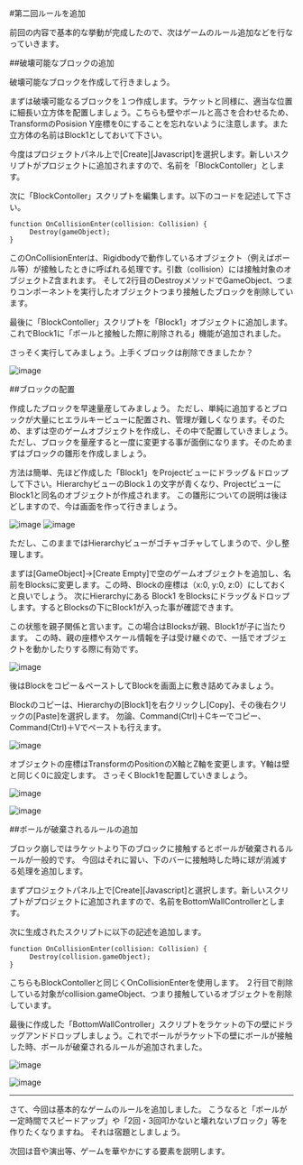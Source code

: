 

#第二回ルールを追加



前回の内容で基本的な挙動が完成したので、次はゲームのルール追加などを行なっていきます。


##破壊可能なブロックの追加


破壊可能なブロックを作成して行きましょう。


まずは破壊可能なるブロックを１つ作成します。ラケットと同様に、適当な位置に細長い立方体を配置しましょう。こちらも壁やボールと高さを合わせるため、TransformのPosision Y座標を0にすることを忘れないように注意します。また立方体の名前はBlock1としておいて下さい。


今度はプロジェクトパネル上で[Create][Javascript]を選択します。新しいスクリプトがプロジェクトに追加されますので、名前を「BlockContoller」とします。


次に「BlockContoller」スクリプトを編集します。以下のコードを記述して下さい。

```
function OnCollisionEnter(collision: Collision) {
     Destroy(gameObject);
}
```


このOnCollisionEnterは、Rigidbodyで動作しているオブジェクト（例えばボール等）が接触したときに呼ばれる処理です。引数（collision）には接触対象のオブジェクトZ含まれます。
そして2行目のDestroyメソッドでGameObject、つまりコンポーネントを実行したオブジェクトつまり接触したブロックを削除しています。


最後に「BlockContoller」スクリプトを「Block1」オブジェクトに追加します。
これでBlock1に「ボールと接触した際に削除される」機能が追加されました。


さっそく実行してみましょう。上手くブロックは削除できましたか？

![image](image1.png)




##ブロックの配置


作成したブロックを早速量産してみましょう。
ただし、単純に追加するとブロックが大量にヒエラルキービューに配置され、管理が難しくなります。そのため、まずは空のゲームオブジェクトを作成し、その中で配置していきましょう。
ただし、ブロックを量産すると一度に変更する事が面倒になります。そのためまずはブロックの雛形を作成しましょう。

方法は簡単、先ほど作成した「Block1」をProjectビューにドラッグ＆ドロップして下さい。HierarchyビューのBlock１の文字が青くなり、ProjectビューにBlock1と同名のオブジェクトが作成されます。
この雛形についての説明は後ほどしますので、今は画面を作って行きましょう。

   
![image](image2.png)
![image](image3.png)


ただし、このままではHierarchyビューがゴチャゴチャしてしまうので、少し整理します。

まずは[GameObject]->[Create Empty]で空のゲームオブジェクトを追加し、名前をBlocksに変更します。この時、Blockの座標は（x:0, y:0, z:0）にしておくと良いでしょう。
次にHierarchyにある Block1 をBlocksにドラッグ＆ドロップします。するとBlocksの下にBlock1が入った事が確認できます。

この状態を親子関係と言います。この場合はBlocksが親、Block1が子に当たります。
この時、親の座標やスケール情報を子は受け継ぐので、一括でオブジェクトを動かしたりする際に有効です。


![image](image4.png)


後はBlockをコピー＆ペーストしてBlockを画面上に敷き詰めてみましょう。

Blockのコピーは、Hierarchyの[Block1]を右クリックし[Copy]、その後右クリックの[Paste]を選択します。
勿論、Command(Ctrl)＋Cキーでコピー、Command(Ctrl)＋Vでペーストも行えます。

![image](image5.png)

オブジェクトの座標はTransformのPositionのX軸とZ軸を変更します。Y軸は壁と同じく0に設定します。
さっそくBlock1を配置していきましょう。

![image](image6.png)


![image](image7.png)




##ボールが破棄されるルールの追加


ブロック崩しではラケットより下のブロックに接触するとボールが破棄されるルールが一般的です。
今回はそれに習い、下のバーに接触時した時に球が消滅する処理を追加します。


まずプロジェクトパネル上で[Create][Javascript]と選択します。新しいスクリプトがプロジェクトに追加されますので、名前をBottomWallControllerとします。


次に生成されたスクリプトに以下の記述を追加します。

```
function OnCollisionEnter(collision: Collision) {
     Destroy(collision.gameObject);
}
```


こちらもBlockContollerと同じくOnCollisionEnterを使用します。
２行目で削除している対象がcollision.gameObject、つまり接触しているオブジェクトを削除しています。


最後に作成した「BottomWallController」スクリプトをラケットの下の壁にドラッグアンドドロップしましょう。これでボールがラケット下の壁にボールが接触した時、ボールが破棄されるルールが追加されました。




![image](image8.png)


![image](image9.png)

---

さて、今回は基本的なゲームのルールを追加しました。
こうなると「ボールが一定時間でスピードアップ」や「2回・3回叩かないと壊れないブロック」等を作りたくなりますね。
それは宿題としましょう。

次回は音や演出等、ゲームを華やかにする要素を説明します。
